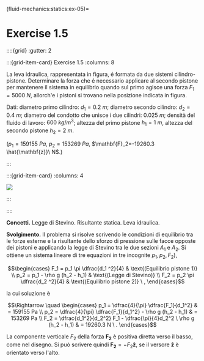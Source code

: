 (fluid-mechanics:statics:ex-05)=
# Exercise 1.5

::::{grid}
:gutter: 2

:::{grid-item-card} Exercise 1.5
:columns: 8

La leva idraulica, rappresentata in figura, é formata da due
sistemi cilindro-pistone. 
Determinare la forza che é necessario applicare al secondo pistone 
per mantenere il sistema in equilibrio
quando sul primo agisce una forza $F_1 = 5000\ N$, 
allorch\'e i pistoni si trovano nella posizione indicata in figura.

Dati: diametro primo cilindro: $d_1 = 0.2\ m$; diametro secondo cilindro: 
$d_2 = 0.4\ m$; diametro del condotto che unisce i due cilindri:
$0.025\ m$;
densità del fluido di lavoro: $600\ kg/m^3$;
altezza del primo pistone $h_1 = 1\ m$, altezza del secondo pistone
$h_2=2\ m$.

($p_1=159155\ Pa$, $p_2=153269\ Pa$, $\mathbf{F}_2=-19260.3 \hat{\mathbf{z}}\ N$.)

:::

:::{grid-item-card}
:columns: 4

![](../../fig/leva_idraulica1.png)

:::

::::

**Concetti.** Legge di Stevino. Risultante statica. Leva idraulica.

**Svolgimento.** Il problema si risolve scrivendo le condizioni di equilibrio tra le
forze esterne e la risultante dello sforzo di pressione sulle facce
opposte dei pistoni e applicando la legge di Stevino tra le due sezioni
$A_1$ e $A_2$. Si ottiene un sistema lineare di tre equazioni in tre
incognite $p_1, p_2, F_2$),

$$\begin{cases}
  F_1 = p_1 \pi \dfrac{d_1 ^2}{4} & \text{(Equilibrio pistone 1)} \\
  p_2 = p_1 - \rho g (h_2 - h_1) & \text{(Legge di Stevino)} \\
  F_2 = p_2 \pi \dfrac{d_2 ^2}{4} & \text{(Equilibrio pistone 2)} \ ,
\end{cases}$$

la cui soluzione è 

$$\Rightarrow \quad
\begin{cases}
  p_1 = \dfrac{4}{\pi} \dfrac{F_1}{d_1^2}  & = 159155 Pa \\
  p_2 = \dfrac{4}{\pi} \dfrac{F_1}{d_1^2} - \rho g (h_2 - h_1) & = 153269 Pa \\
  F_2 = \dfrac{d_1^2}{d_2^2} F_1 - \dfrac{\pi}{4}d_2^2 \ \rho g (h_2 - h_1) & = 19260.3  N \ .
\end{cases}$$ 

La componente verticale $F_2$ della forza $\mathbf{F_2}$ è
positiva diretta verso il basso, come nel disegno. Si può scrivere
quindi $\mathbf{F_2} = - F_2 \mathbf{\hat{z}}$, se il versore $\mathbf{\hat{z}}$ è
orientato verso l'alto.
